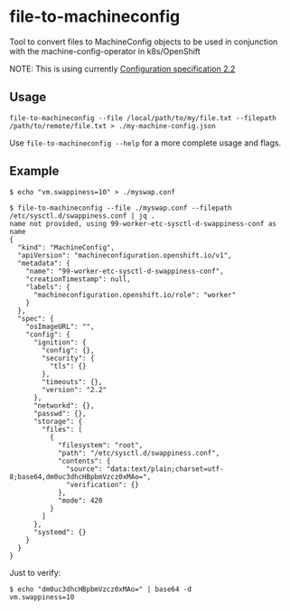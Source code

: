 # file-to-machineconfig
Tool to convert files to MachineConfig objects to be used in conjunction with the machine-config-operator in k8s/OpenShift

NOTE: This is using currently [Configuration specification 2.2](https://coreos.com/ignition/docs/latest/configuration-v2_2.html)

## Usage

```
file-to-machineconfig --file /local/path/to/my/file.txt --filepath /path/to/remote/file.txt > ./my-machine-config.json
```

Use `file-to-machineconfig --help` for a more complete usage and flags.

## Example

```
$ echo "vm.swappiness=10" > ./myswap.conf

$ file-to-machineconfig --file ./myswap.conf --filepath /etc/sysctl.d/swappiness.conf | jq .
name not provided, using 99-worker-etc-sysctl-d-swappiness-conf as name
{
  "kind": "MachineConfig",
  "apiVersion": "machineconfiguration.openshift.io/v1",
  "metadata": {
    "name": "99-worker-etc-sysctl-d-swappiness-conf",
    "creationTimestamp": null,
    "labels": {
      "machineconfiguration.openshift.io/role": "worker"
    }
  },
  "spec": {
    "osImageURL": "",
    "config": {
      "ignition": {
        "config": {},
        "security": {
          "tls": {}
        },
        "timeouts": {},
        "version": "2.2"
      },
      "networkd": {},
      "passwd": {},
      "storage": {
        "files": [
          {
            "filesystem": "root",
            "path": "/etc/sysctl.d/swappiness.conf",
            "contents": {
              "source": "data:text/plain;charset=utf-8;base64,dm0uc3dhcHBpbmVzcz0xMAo=",
              "verification": {}
            },
            "mode": 420
          }
        ]
      },
      "systemd": {}
    }
  }
}
```

Just to verify:

```
$ echo "dm0uc3dhcHBpbmVzcz0xMAo=" | base64 -d
vm.swappiness=10
```
